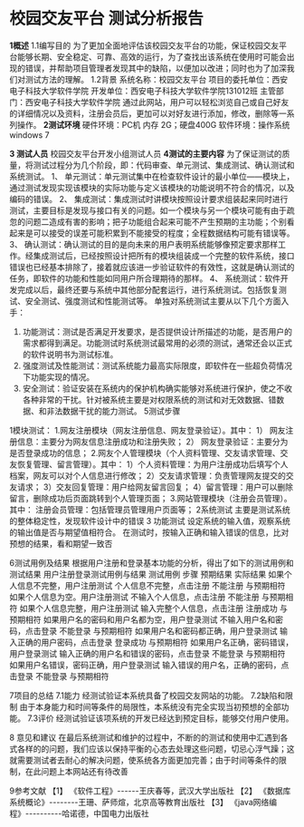 校园交友平台
测试分析报告
=============
**1概述**
1.1编写目的
为了更加全面地评估该校园交友平台的功能，保证校园交友平台能够长期、安全稳定、可靠、高效的运行，为了查找出该系统在使用时可能会出现的错误，并帮助项目管理者发现其中的缺陷，以便加以改进；同时也为了加深我们对测试方法的理解。
1.2背景
系统名称：校园交友平台
项目的委托单位：西安电子科技大学软件学院
开发单位：西安电子科技大学软件学院131012班
主管部门：西安电子科技大学软件学院
通过此网站，用户可以轻松浏览自己或自己好友的详细情况以及资料，注册会员后，更加可以对好友进行添加，修改，删除等一系列操作。
**2测试环境**
   硬件环境：PC机
             内存 2G；硬盘400G
   软件环境：操作系统windows 7

**3 测试人员**
校园交友平台开发小组测试人员
**4测试的主要内容**
  为了保证测试的质量，将测试过程分为几个阶段，即：代码审查、单元测试、集成测试、确认测试和系统测试。
1、	单元测试：单元测试集中在检查软件设计的最小单位——模块上，通过测试发现实现该模块的实际功能与定义该模块的功能说明不符合的情况，以及编码的错误。
2、	集成测试：集成测试时讲模块按照设计要求组装起来同时进行测试，主要目标是发现与接口有关的问题。如一个模块与另一个模块可能有由于疏忽的问题二造成有害的影响；把子功能组合起来可能不产生预期的主功能；个别看起来是可以接受的误差可能积累到不能接受的程度；全程数据结构可能有错误等。
3、	确认测试：确认测试的目的是向未来的用户表明系统能够像预定要求那样工作。经集成测试后，已经按照设计把所有的模块组装成一个完整的软件系统，接口错误也已经基本排除了，接着就应该进一步验证软件的有效性，这就是确认测试的任务，即软件的功能和性能如同用户所合理期待的那样。
4、	系统测试：软件开发完成以后，最终还要与系统中其他部分配套运行，进行系统测试。包括恢复测试、安全测试、强度测试和性能测试等。
单独对系统测试主要从以下几个方面入手：
1.	功能测试：测试是否满足开发要求，是否提供设计所描述的功能，是否用户的需求都得到满足。功能测试时系统测试最常用的必须的测试，通常还会以正式的软件说明书为测试标准。
2.	强度测试及性能测试：测试系统能力最高实际限度，即软件在一些超负荷情况下功能实现的情况。
3.	安全测试：验证安装在系统内的保护机构确实能够对系统进行保护，使之不收各种非常的干扰。针对被系统主要是对权限系统的测试和对无效数据、错数据、和非法数据干扰的能力测试。
5测试步骤

1模块测试：
1.网友注册模块（网友注册信息、网友登录验证）。其中：
1）	网友注册信息：主要分为网友信息注册成功和注册失败；
2）	网友登录验证：主要分为是否登录成功的信息；
2.网友个人管理模块（个人资料管理、交友请求管理、交友恢复管理、留言管理）。其中：
1）个人资料管理：为用户注册成功后填写个人档案，网友可以对个人信息进行修改；
2）交友请求管理：负责管理网友提交的交友请求；
3）交友回复管理：用户给网友留言回复；
4）留言管理：用户可以删除留言，删除成功后页面跳转到个人管理页面；
3.网站管理模块（注册会员管理）。其中：
注册会员管理：包括管理员管理用户页面等；
2系统测试
主要是测试系统的整体稳定性，发现软件设计中的错误 
3 功能测试
设定系统的输入值，观察系统的输出值是否与期望值相符合。
在测试时，按输入正确和输入错误的信息，比对预想的结果，看和期望一致否

6测试用例及结果
根据用户注册和登录基本功能的分析，得出了如下的测试用例和测试结果
用户注册登录测试用例与结果
测试用例	步骤	预期结果	实际结果
如果个人信息不完整，用户注册测试	个人信息不完整，点击注册	不能注册	与预期相符
如果个人信息为空。用户注册测试	不输入个人信息，点击注册	不能注册	与预期相符
如果个人信息完整，用户注册测试	输入完整个人信息，点击注册	注册成功	与预期相符
如果用户名的密码和用户名都为空，用户登录测试	不输入用户名和密码，点击登录	不能登录	与预期相符
如果用户名和密码都正确，用户登录测试	输入正确的用户密码，点击登录	登录成功	与预期相符
如果用户名正确，密码错误，用户登录测试	输入正确的用户名和错误的密码，点击登录	不能登录	与预期相符
如果用户名错误，密码正确，用户登录测试	输入错误的用户名，正确的密码，点击登录	不能登录	与预期相符

7项目的总结
7.1能力
经测试验证本系统具备了校园交友网站的功能。
7.2缺陷和限制
由于本身能力和时间等条件的局限性，本系统没有完全实现当初预想的全部功能。
7.3评价
经测试验证该项系统的开发已经达到预定目标，能够交付用户使用。

8 意见和建议
在最后系统测试和维护的过程中，不断的的测试和使用中汇遇到各式各样的的问题，我们应该以保持平衡的心态去处理这些问题，切忌心浮气躁；这就需要测试者去耐心的解决问题，使系统各方面更加完善；由于时间等条件的限制，在此问题上本网站还有待改善

9参考文献
【1】	《软件工程》------王庆春等，武汉大学出版社
【2】	《数据库系统概论》--------王珊、萨师煊，北京高等教育出版社
【3】	《java网络编程》----------哈诺德，中国电力出版社

